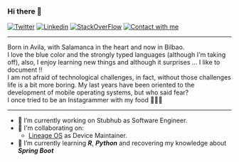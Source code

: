 ### Hi there 👋

[![Twitter](https://img.shields.io/badge/%20-0e76a8?color=008a93&label=vctrsntj_ham&logo=twitter&logoColor=white&style=flat)](https://twitter.com/VctrSntj_Ham)
[![Linkedin](https://img.shields.io/badge/%20-0e76a8?color=blue&label=victorsantojacallejo&logo=linkedin&logoColor=white&style=flat)](https://www.linkedin.com/in/victorsantojacallejo/)
[![StackOverFlow](https://img.shields.io/badge/%20-0e76a8?color=orange&label=vjsantojaca&logo=stackoverflow&logoColor=white&style=flat)](https://stackoverflow.com/users/4708439/vjsantojaca)
[![Contact with me](https://img.shields.io/badge/%20-0e76a8?color=f5f5f5&label=Contact%20me%20on%20GitHub&logo=Github&logoColor=white&style=flat)](https://github.com/vjsantojaca/vjsantojaca/issues/new)

------------

Born in Avila, with Salamanca in the heart and now in Bilbao.  
I love the blue color and the strongly typed languages (although I'm taking off), also, I enjoy learning new things and although it surprises ... I like to document !!  
I am not afraid of technological challenges, in fact, without those challenges life is a bit more boring. My last years have been oriented to the development of mobile operating systems, but who said fear?  
I once tried to be an Instagrammer with my food 👨🏻‍🍳

------------
- 🔭 I’m currently working on Stubhub as Software Engineer.
- 👯 I'm collaborating on:
  - [Lineage OS](https://lineageos.org/) as Device Maintainer.
- 🌱 I’m currently learning ***R***, ***Python*** and recovering my knowledge about ***Spring Boot***

<!--
**vjsantojaca/vjsantojaca** is a ✨ _special_ ✨ repository because its `README.md` (this file) appears on your GitHub profile.

Here are some ideas to get you started:

- 🔭 I’m currently working on ...
- 🌱 I’m currently learning ...
- 👯 I’m looking to collaborate on ...
- 🤔 I’m looking for help with ...
- 💬 Ask me about ...
- 📫 How to reach me: ...
- 😄 Pronouns: ...
- ⚡ Fun fact: ...
-->
